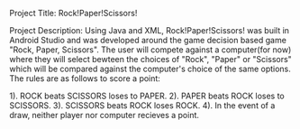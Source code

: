 Project Title:  Rock!Paper!Scissors!

Project Description: Using Java and XML, Rock!Paper!Scissors! was built in Android Studio and was developed around the game decision based game "Rock, Paper, Scissors".
The user will compete against a computer(for now) where they will select bewteen the choices of "Rock", "Paper" or "Scissors" which will be compared against the computer's choice
of the same options. The rules are as follows to score a point: 

1). ROCK beats SCISSORS loses to PAPER.
2). PAPER beats ROCK loses to SCISSORS.
3). SCISSORS beats ROCK loses ROCK.
4). In the event of a draw, neither player nor computer recieves a point.




